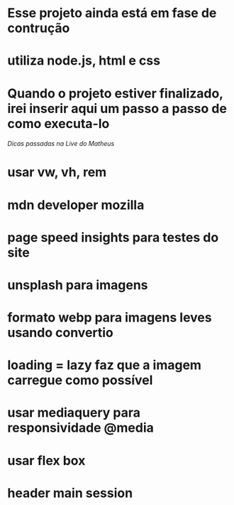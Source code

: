 # Esse projeto ainda está em fase de contrução
# utiliza node.js, html e css

# Quando o projeto estiver finalizado, irei inserir aqui um passo a passo de como executa-lo

###### Dicas passadas na Live do Matheus #######

# usar vw, vh, rem
# mdn developer mozilla
# page speed insights para testes do site
# unsplash para imagens
# formato webp para imagens leves usando convertio
# loading = lazy faz que a imagem carregue como possível
# usar mediaquery para responsividade @media
# usar flex box
# header main session